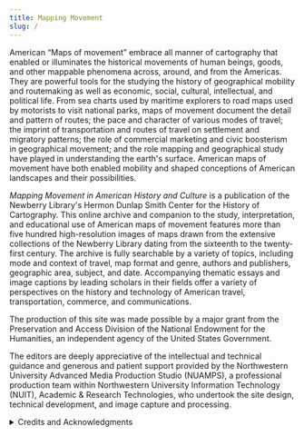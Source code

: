 ```yaml
---
title: Mapping Movement
slug: /
---
```


<script>
    import Image from '$comps/image.svelte'
    import {base} from '$app/paths'
</script>

American “Maps of movement” embrace all manner of cartography that enabled or illuminates the historical movements of human beings, goods, and other mappable phenomena across, around, and from the Americas. They are powerful tools for the studying the history of geographical mobility and routemaking as well as economic, social, cultural, intellectual, and political life. From sea charts used by maritime explorers to road maps used by motorists to visit national parks, maps of movement document the detail and pattern of routes; the pace and character of various modes of travel; the imprint of transportation and routes of travel on settlement and migratory patterns; the role of commercial marketing and civic boosterism in geographical movement; and the role mapping and geographical study have played in understanding the earth's surface. American maps of movement have both enabled mobility and shaped conceptions of American landscapes and their possibilities.

_Mapping Movement in American History and Culture_ is a publication of the Newberry Library's Hermon Dunlap Smith Center for the History of Cartography. This online archive and companion to the study, interpretation, and educational use of American maps of movement features more than five hundred high-resolution images of maps drawn from the extensive collections of the Newberry Library dating from the sixteenth to the twenty-first century. The archive is fully searchable by a variety of topics, including mode and context of travel, map format and genre, authors and publishers, geographic area, subject, and date. Accompanying thematic essays and image captions by leading scholars in their fields offer a variety of perspectives on the history and technology of American travel, transportation, commerce, and communications.

The production of this site was made possible by a major grant from the Preservation and Access Division of the National Endowment for the Humanities, an independent agency of the United States Government.

The editors are deeply appreciative of the intellectual and technical guidance and generous and patient support provided by the Northwestern University Advanced Media Production Studio (NUAMPS), a professional production team within Northwestern University Information Technology (NUIT), Academic & Research Technologies, who undertook the site design, technical development, and image capture and processing.

<Image index=1 home />
<details>
<summary>Credits and Acknowledgments</summary>

All essays in _Mapping Movement in American History and Culture_ were subject to double-blind peer review. The editors are grateful for the conscientious work of many peer reviews, who must remain nameless.

_Coeditors:_

-   James R. Akerman, The Newberry Library (Project Director)
-   Peter Nekola, The Newberry Library

_Project Advisors:_

-   Michael P. Conzen, University of Chicago
-   Gerald A. Danzer, University of Illinois at Chicago
-   Ronald Grim, Boston Public Library
-   Jo Guldi, Brown University
-   David Rumsey, Cartography Associates
-   Susan Schulten, University of Denver

Many departments of the Newberry Library cooperated in the creation of this resource, including:

_The Newberry Library, Department of Digital Images and Services:_

-   Jennifer Thom
-   Catherine Gass
-   John Powell
-   Adam Strohm

_The Newberry Library, Department of Collection Services:_

-   Linda Ballinger
-   Patrick Morris
-   Jessica Grzegorski
-   Graham Greer

_The Newberry Library, Editorial Staff:_

-   Will Gosner
-   Anne E. Cullen
-   Jarrett P. Dunning
-   Kristin Emery
-   Andrew Epps
-   Douglas Knox
-   Maisie O'Malley

_Editorial Assistants:_

-   Daniel Greenberg
-   Daniel Jacobs

_The Newberry Library, Department of Conservation Services:_

-   Lesa Dowd
-   Linda Kinnaman
-   Barbara Korbel
-   Kaytee Meade
-   Virginia Meredith
-   Becky Saiki

_The Newberry Library, Department of Information Technology:_

-   Drin Gyuk

This project could not have been undertaken without the support of:

-   James Grossman
-   Daniel Greene
-   David Spadafora
-   Diane Dillon
-   D. Bradford Hunt

This project also owes much to the tireless work of the Newberry Library Special Collections and General Reading Room Staff.

Additional materials appear in the archive through the courtesy of:

-   Arthur and Janet Holzheimer
-   The British Library
-   The Milwaukee Public Library
-   The United States Army Corps of Engineers

The following contributors gifted materials for the project to the Newberry Library:

-   James R. Akerman
-   Gerald A. Danzer
-   Ralph E. Ehrenberg
-   Peter Nekola

![N.E.H.]({base}/NEH-Preferred-Seal820.jpg)

</details>
